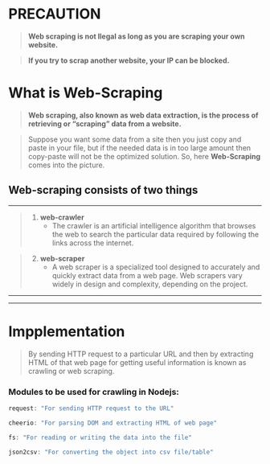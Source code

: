 # PRECAUTION

>__Web scraping is not llegal as long as you are scraping your own website.__

>__If you try to scrap another website, your IP can be blocked.__

# What is Web-Scraping

>__Web scraping, also known as web data extraction, is the process of retrieving or “scraping” data from a website.__

>Suppose you want some data from a site then you just copy and paste in your file, but if the needed data is in too large amount then copy-paste will not be the optimized solution.
So, here __Web-Scraping__ comes into the picture.



## Web-scraping consists of two things
***
>1. **web-crawler**
>      * The crawler is an artificial intelligence algorithm that browses the web to search the particular data required by following the links across the internet.

>2. **web-scraper**
>     * A web scraper is a specialized tool designed to accurately and quickly extract data from a web page. Web scrapers vary widely in design and complexity, depending on the project.



***
***

# Impplementation

>By sending HTTP request to a particular URL and then by extracting HTML of that web page for getting useful information is known as crawling or web scraping.

### **Modules to be used for crawling in Nodejs:**

```Javascript
request: "For sending HTTP request to the URL"
```
```Javascript  
cheerio: "For parsing DOM and extracting HTML of web page"
```
```Javascript  
fs: "For reading or writing the data into the file"
```
```Javascript
json2csv: "For converting the object into csv file/table"
```
